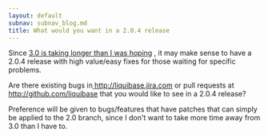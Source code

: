 ```yaml
---
layout: default
subnav: subnav_blog.md
title: What would you want in a 2.0.4 release
---
```



Since <a href="http://www.liquibase.org/2012/02/liquibase-3-0-status-update.html">3.0 is taking longer than I was hoping</a> , it may make sense to have a 2.0.4 release with high value/easy fixes for those waiting for specific problems.


Are there existing bugs in<a href=" http://liquibase.jira.com"> http://liquibase.jira.com</a> or pull requests at <a href="http://github.com/liquibase">http://github.com/liquibase</a> that you would like to see in a 2.0.4 release?


Preference will be given to bugs/features that have patches that can simply be applied to the 2.0 branch, since I don't want to take more time away from 3.0 than I have to.
